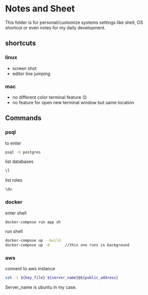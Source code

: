 
# Notes and Sheet

This folder is for personal/customize systems settings like shell, OS shortcut or even notes for my daily development.

## shortcuts
### linux
- screen shot
- editor line jumping

### mac
- no different color terminal feature 😔
- no feature for open new terminal window but same location

## Commands
### psql
to enter
```bash
psql -U postgres
```
list databases
```bash
\l
```
list roles
```bash
\du
```

### docker
enter shell
```bash
docker-compose run app sh
```
run shell
```bash
docker-compose up --build
docker-compose up -d       //this one runs in background
```

### aws
connent to aws instance
```bash
ssh -i ${key_file} ${server_name}@${public_address}
```
Server_name is ubuntu in my case.
